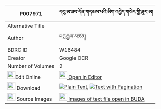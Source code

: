 |P007971|དབུ་མ་ཟབ་དོན་གདམས་པའི་མིག་འབྱེད་གསེར་གྱི་ཐུར་མ། 
| --- | --- 
|Alternative Title |
|Author| པདྨ་རྒྱལ་མཚན།
|BDRC ID | W16484
|Creator | Google OCR
|Number of Volumes| 2
|<img width="25" src="https://img.icons8.com/color/25/000000/edit-property.png">Edit Online| [<img width="25" src="https://avatars.githubusercontent.com/u/45091458?s=200&v=4"> Open in Editor](http://editor.openpecha.org/P007971)
|<img width="25" src="https://img.icons8.com/fluent/48/000000/download-2.png"/>  Download | [![](https://img.icons8.com/color/20/000000/txt.png)Plain Text](https://github.com/Openpecha/P007971/releases/download/v1/uma_zab_don_dampa_i_mik_je_ser_plain_P007971.zip), [![](https://img.icons8.com/color/20/000000/txt.png)Text with Pagination](https://github.com/Openpecha/P007971/releases/download/v1/uma_zab_don_dampa_i_mik_je_ser_pages_P007971.zip)
|<img width="25" src="https://img.icons8.com/plasticine/100/000000/pictures-folder.png"/>  Source Images | [<img width="25" src="https://library.bdrc.io/icons/BUDA-small.svg"> Images of text file open in BUDA](https://library.bdrc.io/show/bdr:W16484)